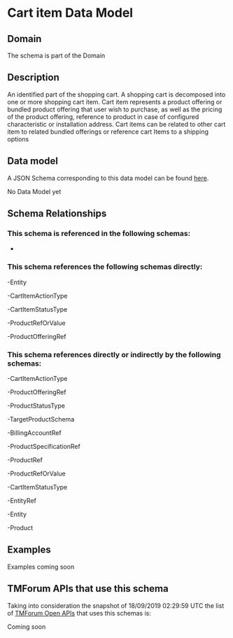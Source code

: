 # Cart item Data Model

## Domain

The  schema is part of the  Domain

## Description

An identified part of the shopping cart. A shopping cart  is decomposed into one or more shopping cart item. Cart item represents a product offering or bundled product offering that user wish to purchase, as well as the pricing of the product offering, reference to product in case of configured characteristic or installation address. Cart items can be related to other cart item to related bundled offerings or reference cart Items to a shipping options

## Data model

A JSON Schema corresponding to this data model can be found
[here](https://github.com/tmforum-rand/schemas/blob/master/Customer/CartItem.schema.json).

No Data Model yet

## Schema Relationships

### This schema is referenced in the following schemas:

-

### This schema references the following schemas directly:

-Entity

-CartItemActionType

-CartItemStatusType

-ProductRefOrValue

-ProductOfferingRef

### This schema references directly or indirectly by the following schemas:

-CartItemActionType

-ProductOfferingRef

-ProductStatusType

-TargetProductSchema

-BillingAccountRef

-ProductSpecificationRef

-ProductRef

-ProductRefOrValue

-CartItemStatusType

-EntityRef

-Entity

-Product



## Examples

Examples coming soon

## TMForum APIs that use this schema

Taking into consideration the snapshot of 18/09/2019 02:29:59 UTC the list of [TMForum Open APIs](https://www.tmforum.org/open-apis/) that uses this schemas is:

Coming soon